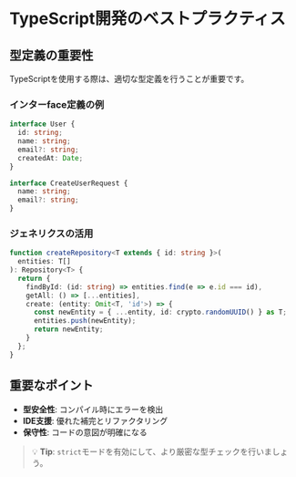 # TypeScript開発のベストプラクティス

## 型定義の重要性

TypeScriptを使用する際は、適切な型定義を行うことが重要です。

### インターface定義の例

```typescript
interface User {
  id: string;
  name: string;
  email?: string;
  createdAt: Date;
}

interface CreateUserRequest {
  name: string;
  email?: string;
}
```

### ジェネリクスの活用

```typescript
function createRepository<T extends { id: string }>(
  entities: T[]
): Repository<T> {
  return {
    findById: (id: string) => entities.find(e => e.id === id),
    getAll: () => [...entities],
    create: (entity: Omit<T, 'id'>) => {
      const newEntity = { ...entity, id: crypto.randomUUID() } as T;
      entities.push(newEntity);
      return newEntity;
    }
  };
}
```

## 重要なポイント

- **型安全性**: コンパイル時にエラーを検出
- **IDE支援**: 優れた補完とリファクタリング
- **保守性**: コードの意図が明確になる

> 💡 **Tip**: `strict`モードを有効にして、より厳密な型チェックを行いましょう。